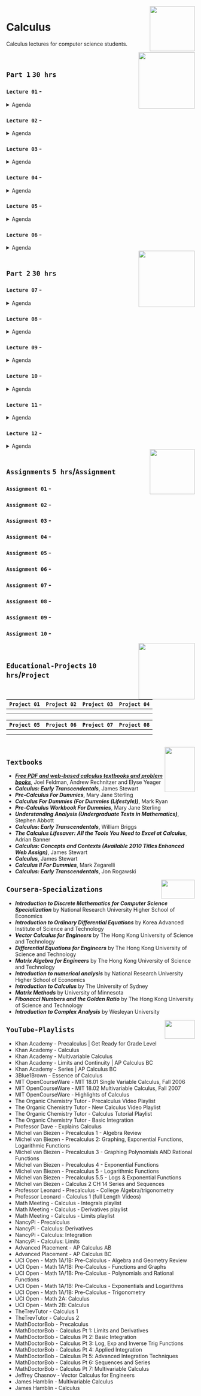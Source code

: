 <img align="right" width="120" height="120" src="https://github.com/cs-MohamedAyman/Computer-Science-Textbooks/blob/master/logos/calculus.jpg">

# Calculus
Calculus lectures for computer science students.

<img align="right" width="150" height="150" src="https://github.com/cs-MohamedAyman/Computer-Science-Textbooks/blob/master/logos/practice1.jpg">
<br>

## `Part 1`  `30 hrs`

### `Lecture 01` - 
<details>
  <summary>Agenda</summary><br>

  - 
  - 
  - 
  - 
  - 
</details>

### `Lecture 02` - 
<details>
  <summary>Agenda</summary><br>

  - 
  - 
  - 
  - 
  - 
</details>

### `Lecture 03` - 
<details>
  <summary>Agenda</summary><br>

  - 
  - 
  - 
  - 
  - 
</details>

### `Lecture 04` - 
<details>
  <summary>Agenda</summary><br>

  - 
  - 
  - 
  - 
  - 
</details>

### `Lecture 05` - 
<details>
  <summary>Agenda</summary><br>

  - 
  - 
  - 
  - 
  - 
</details>

### `Lecture 06` - 
<details>
  <summary>Agenda</summary><br>

  - 
  - 
  - 
  - 
  - 
</details>


<img align="right" width="150" height="150" src="https://github.com/cs-MohamedAyman/Computer-Science-Textbooks/blob/master/logos/practice1.jpg">
<br>

## `Part 2`  `30 hrs`

### `Lecture 07` - 
<details>
  <summary>Agenda</summary><br>

  - 
  - 
  - 
  - 
  - 
</details>

### `Lecture 08` - 
<details>
  <summary>Agenda</summary><br>

  - 
  - 
  - 
  - 
  - 
</details>

### `Lecture 09` - 
<details>
  <summary>Agenda</summary><br>

  - 
  - 
  - 
  - 
  - 
</details>

### `Lecture 10` - 
<details>
  <summary>Agenda</summary><br>

  - 
  - 
  - 
  - 
  - 
</details>

### `Lecture 11` - 
<details>
  <summary>Agenda</summary><br>

  - 
  - 
  - 
  - 
  - 
</details>

### `Lecture 12` - 
<details>
  <summary>Agenda</summary><br>

  - 
  - 
  - 
  - 
  - 
</details>


<img align="right" width="120" height="120" src="https://github.com/cs-MohamedAyman/Computer-Science-Textbooks/blob/master/logos/practice2.jpg">
<br>

## `Assignments` `5 hrs`/`Assignment`

### `Assignment 01` - 
### `Assignment 02` - 
### `Assignment 03` - 
### `Assignment 04` - 
### `Assignment 05` - 
### `Assignment 06` - 
### `Assignment 07` - 
### `Assignment 08` - 
### `Assignment 09` - 
### `Assignment 10` - 

<img align="right" width="150" height="150" src="https://github.com/cs-MohamedAyman/Computer-Science-Textbooks/blob/master/logos/educational-projects.jpg">
<br>

## `Educational-Projects` `10 hrs`/`Project`

|`Project 01` | `Project 02` | `Project 03` | `Project 04` |
|:----:|:----:|:----:|:----:|
| | | | |
| | | | |

|`Project 05` | `Project 06` | `Project 07` | `Project 08` |
|:----:|:----:|:----:|:----:|
| | | | |
| | | | |

<br>
<img align="right" width="80" height="120" src="https://github.com/cs-MohamedAyman/Computer-Science-Textbooks/blob/master/logos/textbooks.jpg">

## `Textbooks`

* [***Free PDF and web-based calculus textbooks and problem books***](https://www.math.ubc.ca/~CLP/),  Joel Feldman, Andrew Rechnitzer and Elyse Yeager
* ***Calculus: Early Transcendentals***, James Stewart
* ***Pre-Calculus For Dummies***, Mary Jane Sterling
* ***Calculus For Dummies (For Dummies (Lifestyle))***, Mark Ryan
* ***Pre-Calculus Workbook For Dummies***, Mary Jane Sterling
* ***Understanding Analysis (Undergraduate Texts in Mathematics)***, Stephen Abbott
* ***Calculus: Early Transcendentals***, William Briggs
* ***The Calculus Lifesaver: All the Tools You Need to Excel at Calculus***, Adrian Banner
* ***Calculus: Concepts and Contexts (Available 2010 Titles Enhanced Web Assign)***, James Stewart
* ***Calculus***, James Stewart
* ***Calculus II For Dummies***, Mark Zegarelli
* ***Calculus: Early Transcendentals***, Jon Rogawski

<img align="right" width="90" height="50" src="https://github.com/cs-MohamedAyman/Coursera-Specializations/blob/master/organizations-logos/coursera.jpg">

## `Coursera-Specializations`

* ***Introduction to Discrete Mathematics for Computer Science Specialization*** by National Research University Higher School of Economics
* ***Introduction to Ordinary Differential Equations*** by Korea Advanced Institute of Science and Technology
* ***Vector Calculus for Engineers*** by The Hong Kong University of Science and Technology
* ***Differential Equations for Engineers*** by The Hong Kong University of Science and Technology
* ***Matrix Algebra for Engineers*** by The Hong Kong University of Science and Technology
* ***Introduction to numerical analysis*** by National Research University Higher School of Economics
* ***Introduction to Calculus*** by The University of Sydney
* ***Matrix Methods*** by University of Minnesota
* ***Fibonacci Numbers and the Golden Ratio*** by The Hong Kong University of Science and Technology
* ***Introduction to Complex Analysis*** by Wesleyan University

<img align="right" width="80" height="50" src="https://github.com/cs-MohamedAyman/YouTube-Playlists/blob/master/organizations-logos/youtube.jpg">

## `YouTube-Playlists`

* Khan Academy - Precalculus | Get Ready for Grade Level
* Khan Academy - Calculus
* Khan Academy - Multivariable Calculus
* Khan Academy - Limits and Continuity | AP Calculus BC
* Khan Academy - Series | AP Calculus BC
* 3Blue1Brown - Essence of Calculus
* MIT OpenCourseWare - MIT 18.01 Single Variable Calculus, Fall 2006
* MIT OpenCourseWare - MIT 18.02 Multivariable Calculus, Fall 2007
* MIT OpenCourseWare - Highlights of Calculus
* The Organic Chemistry Tutor - Precalculus Video Playlist
* The Organic Chemistry Tutor - New Calculus Video Playlist
* The Organic Chemistry Tutor - Calculus Tutorial Playlist
* The Organic Chemistry Tutor - Basic Integration
* Professor Dave - Explains	Calculus
* Michel van Biezen - Precalculus 1 - Algebra Review
* Michel van Biezen - Precalculus 2: Graphing, Exponential Functions, Logarithmic Functions
* Michel van Biezen - Precalculus 3 - Graphing Polynomials AND Rational Functions
* Michel van Biezen - Precalculus 4 - Exponential Functions
* Michel van Biezen - Precalculus 5 - Logarithmic Functions
* Michel van Biezen - Precalculus 5.5 - Logs & Exponential Functions
* Michel van Biezen - Calculus 2 CH 14 Series and Sequences
* Professor Leonard - Precalculus - College Algebra/trigonometry
* Professor Leonard - Calculus 1 (full Length Videos)
* Math Meeting - Calculus - Integrals playlist
* Math Meeting - Calculus - Derivatives playlist
* Math Meeting - Calculus - Limits playlist
* NancyPi - Precalculus
* NancyPi - Calculus: Derivatives
* NancyPi - Calculus: Integration
* NancyPi - Calculus: Limits
* Advanced Placement - AP Calculus AB
* Advanced Placement - AP Calculus BC
* UCI Open - Math 1A/1B: Pre-Calculus - Algebra and Geometry Review
* UCI Open - Math 1A/1B: Pre-Calculus - Functions and Graphs
* UCI Open - Math 1A/1B: Pre-Calculus - Polynomials and Rational Functions
* UCI Open - Math 1A/1B: Pre-Calculus - Exponentials and Logarithms
* UCI Open - Math 1A/1B: Pre-Calculus - Trigonometry
* UCI Open - Math 2A: Calculus
* UCI Open - Math 2B: Calculus
* TheTrevTutor - Calculus 1
* TheTrevTutor - Calculus 2
* MathDoctorBob - Precalculus
* MathDoctorBob - Calculus Pt 1: Limits and Derivatives
* MathDoctorBob - Calculus Pt 2: Basic Integration
* MathDoctorBob - Calculus Pt 3: Log, Exp and Inverse Trig Functions
* MathDoctorBob - Calculus Pt 4: Applied Integration
* MathDoctorBob - Calculus Pt 5: Advanced Integration Techniques
* MathDoctorBob - Calculus Pt 6: Sequences and Series
* MathDoctorBob - Calculus Pt 7: Multivariable Calculus
* Jeffrey Chasnov - Vector Calculus for Engineers
* James Hamblin - Multivariable Calculus
* James Hamblin - Calculus
